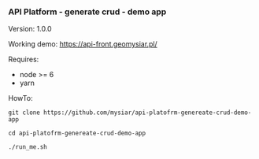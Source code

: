 ### API Platform - generate crud - demo app

Version: 1.0.0

Working demo: https://api-front.geomysiar.pl/

Requires:
 * node >= 6
 * yarn
 
 
HowTo:
```
git clone https://github.com/mysiar/api-platofrm-genereate-crud-demo-app
```

```
cd api-platofrm-genereate-crud-demo-app
```
```
./run_me.sh
```

